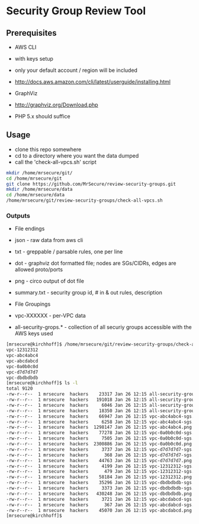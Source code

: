 # Security Group Review Tool

## Prerequisites

* AWS CLI
 * with keys setup
 * only your default account / region will be included 
 * http://docs.aws.amazon.com/cli/latest/userguide/installing.html

* GraphViz
 * http://graphviz.org/Download.php

* PHP 5.x should suffice


## Usage

* clone this repo somewhere
* cd to a directory where you want the data dumped
* call the 'check-all-vpcs.sh' script

```bash
mkdir /home/mrsecure/git/
cd /home/mrsecure/git
git clone https://github.com/MrSecure/review-security-groups.git
mkdir /home/mrsecure/data
cd /home/mrsecure/data
/home/mrsecure/git/review-security-groups/check-all-vpcs.sh
```



### Outputs

* File endings
 * json - raw data from aws cli
 * txt - greppable / parsable rules, one per line
 * dot - graphviz dot formatted file; nodes are SGs/CIDRs, edges are allowed proto/ports
 * png - circo output of dot file
 * summary.txt - security group id, # in & out rules, description

* File Groupings
 * vpc-XXXXXX - per-VPC data
 * all-security-grops.*  -  collection of all securiy groups accessible with the AWS keys used

```bash
[mrsecure@kirchhoff]$ /home/mrsecure/git/review-security-groups/check-all-vpcs.sh
vpc-12312312
vpc-abc4abc4
vpc-abcdabcd
vpc-0a0b0c0d
vpc-d7d7d7d7
vpc-dbdbdbdb
[mrsecure@kirchhoff]$ ls -l
total 9120
-rw-r--r--  1 mrsecure  hackers    23317 Jan 26 12:15 all-security-groups.dot
-rw-r--r--  1 mrsecure  hackers   191018 Jan 26 12:15 all-security-groups.json
-rw-r--r--  1 mrsecure  hackers     6046 Jan 26 12:15 all-security-groups.summary.txt
-rw-r--r--  1 mrsecure  hackers    18350 Jan 26 12:15 all-security-groups.txt
-rw-r--r--  1 mrsecure  hackers    66947 Jan 26 12:15 vpc-abc4abc4-sgs.json
-rw-r--r--  1 mrsecure  hackers     6258 Jan 26 12:15 vpc-abc4abc4-sgs.txt
-rw-r--r--  1 mrsecure  hackers  1298147 Jan 26 12:15 vpc-abc4abc4.png
-rw-r--r--  1 mrsecure  hackers    77278 Jan 26 12:15 vpc-0a0b0c0d-sgs.json
-rw-r--r--  1 mrsecure  hackers     7505 Jan 26 12:15 vpc-0a0b0c0d-sgs.txt
-rw-r--r--  1 mrsecure  hackers  2300886 Jan 26 12:15 vpc-0a0b0c0d.png
-rw-r--r--  1 mrsecure  hackers     3737 Jan 26 12:15 vpc-d7d7d7d7-sgs.json
-rw-r--r--  1 mrsecure  hackers      368 Jan 26 12:15 vpc-d7d7d7d7-sgs.txt
-rw-r--r--  1 mrsecure  hackers    44763 Jan 26 12:15 vpc-d7d7d7d7.png
-rw-r--r--  1 mrsecure  hackers     4199 Jan 26 12:15 vpc-12312312-sgs.json
-rw-r--r--  1 mrsecure  hackers      479 Jan 26 12:15 vpc-12312312-sgs.txt
-rw-r--r--  1 mrsecure  hackers    58184 Jan 26 12:15 vpc-12312312.png
-rw-r--r--  1 mrsecure  hackers    35296 Jan 26 12:15 vpc-dbdbdbdb-sgs.json
-rw-r--r--  1 mrsecure  hackers     3373 Jan 26 12:15 vpc-dbdbdbdb-sgs.txt
-rw-r--r--  1 mrsecure  hackers   430248 Jan 26 12:15 vpc-dbdbdbdb.png
-rw-r--r--  1 mrsecure  hackers     3721 Jan 26 12:15 vpc-abcdabcd-sgs.json
-rw-r--r--  1 mrsecure  hackers      367 Jan 26 12:15 vpc-abcdabcd-sgs.txt
-rw-r--r--  1 mrsecure  hackers    45070 Jan 26 12:15 vpc-abcdabcd.png
[mrsecure@kirchhoff]$
```
